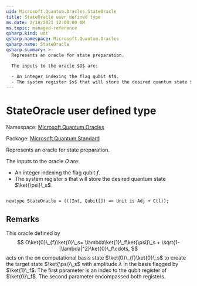```yaml
---
uid: Microsoft.Quantum.Oracles.StateOracle
title: StateOracle user defined type
ms.date: 2/18/2021 12:00:00 AM
ms.topic: managed-reference
qsharp.kind: udt
qsharp.namespace: Microsoft.Quantum.Oracles
qsharp.name: StateOracle
qsharp.summary: >-
  Represents an oracle for state preparation.

  The inputs to the oracle $O$ are:

  - An integer indexing the flag qubit $f$.
  - The system register $s$ that will store the desired quantum state $\ket{\psi}\_s$.
---
```


# StateOracle user defined type

Namespace: [Microsoft.Quantum.Oracles](xref:Microsoft.Quantum.Oracles)

Package: [Microsoft.Quantum.Standard](https://nuget.org/packages/Microsoft.Quantum.Standard)


Represents an oracle for state preparation.The inputs to the oracle $O$ are:- An integer indexing the flag qubit $f$.- The system register $s$ that will store the desired quantum state $\ket{\psi}\_s$.

```qsharp

newtype StateOracle = (((Int, Qubit[]) => Unit is Adj + Ctl));
```



## Remarks

This oracle defined by$$O\ket{0}\_{f}\ket{0}\_s= \lambda\ket{1}\_f\ket{\psi}\_s + \sqrt{1-|\lambda|^2}\ket{0}\_f\cdots,$$acts on the on computational basis state $\ket{0}\_{f}\ket{0}\_s$ to create the target state $\ket{\psi}\_s$ with amplitude $\lambda$ in the basis flagged by $\ket{1}\_f$.The first parameter is an index to the qubit register of $\ket{0}\_f$. The second parameter encompassed both registers.